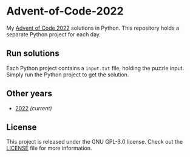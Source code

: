 # Advent-of-Code-2022
My [Advent of Code 2022][aoc-2022] solutions in Python.
This repository holds a separate Python project for each day.

## Run solutions

Each Python project contains a `input.txt` file, holding the puzzle input. Simply
run the Python project to get the solution.

## Other years

- [2022](https://github.com/jikovec/advent-of-code-2022) _(current)_

## License

This project is released under the GNU GPL-3.0 license.
Check out the [LICENSE](LICENSE) file for more information.

[aoc-2022]: https://adventofcode.com/2022
